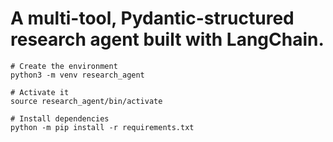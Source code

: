 # A multi-tool, Pydantic-structured research agent built with LangChain.

```
# Create the environment 
python3 -m venv research_agent

# Activate it
source research_agent/bin/activate

# Install dependencies
python -m pip install -r requirements.txt
```